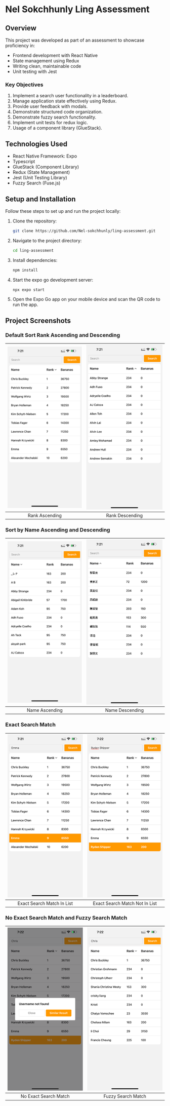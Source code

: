 # Nel Sokchhunly Ling Assessment

## Overview

This project was developed as part of an assessment to showcase proficiency in:

- Frontend development with React Native
- State management using Redux
- Writing clean, maintainable code
- Unit testing with Jest

### Key Objectives

1. Implement a search user functionality in a leaderboard.
2. Manage application state effectively using Redux.
3. Provide user feedback with modals.
4. Demonstrate structured code organization.
5. Demonstrate fuzzy search functionality.
6. Implement unit tests for redux logic.
7. Usage of a component library (GlueStack).

## Technologies Used

- React Native Framework: Expo
- Typescript
- GlueStack (Component Library)
- Redux (State Management)
- Jest (Unit Testing Library)
- Fuzzy Search (Fuse.js)

## Setup and Installation

Follow these steps to set up and run the project locally:

1. Clone the repository:

    ```bash
   git clone https://github.com/Nel-sokchhunly/ling-assessment.git
    ```

2. Navigate to the project directory:

    ```bash
    cd ling-assessment
    ```

3. Install dependencies:

    ```bash
    npm install
    ```

4. Start the expo go development server:

    ```bash
    npx expo start
    ```

5. Open the Expo Go app on your mobile device and scan the QR code to run the app.

## Project Screenshots

### Default Sort Rank Ascending and Descending

| ![Default Sort Rank Ascending](./assets/readme/screenshots/default-sort-rank-asc.PNG) | ![Default Sort Rank Descending](./assets/readme/screenshots/sort-rank-desc.PNG) |
|:-------------------------------------------------------------------------------------:|:---------------------------------------------------------------------------------------:|
| Rank Ascending                                                           | Rank Descending                                                             |

### Sort by Name Ascending and Descending

| ![Sort Name Ascending](./assets/readme/screenshots/sort-name-asc.PNG) | ![Sort Name Descending](./assets/readme/screenshots/sort-name-desc.PNG) |
|:--------------------------------------------------------------------:|:----------------------------------------------------------------------:|
| Name Ascending                                                      | Name Descending                                                        |

### Exact Search Match

| ![Exact Search Match In List](./assets/readme/screenshots/exact-username-match.PNG) | ![Exact Search Match Not In List](./assets/readme/screenshots/exact-username-match-not-in-list.PNG) |
|:---------------------------------------------------------------------------------:|:---------------------------------------------------------------------------------------------------:|
| Exact Search Match In List                                                      | Exact Search Match Not In List                                                                    |

### No Exact Search Match and Fuzzy Search Match

| ![No Exact Search Match](./assets/readme/screenshots/no-exact-username-match.PNG) | ![Fuzzy Search Match](./assets/readme/screenshots/fuzzy-search-result.PNG) |
|:------------------------------------------------------------------------------:|:-------------------------------------------------------------------------:|
| No Exact Search Match                                                        | Fuzzy Search Match                                                      |